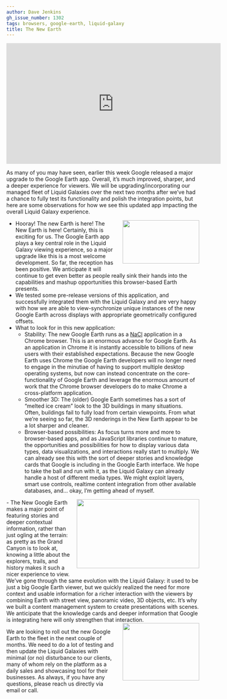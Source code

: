 ```yaml
---
author: Dave Jenkins
gh_issue_number: 1302
tags: browsers, google-earth, liquid-galaxy
title: The New Earth
---
```


<iframe allowfullscreen="" frameborder="0" height="315" src="https://www.youtube.com/embed/O-XidwKsKAE" width="560"></iframe>

As many of you may have seen, earlier this week Google released a major upgrade to the Google Earth app. Overall, it’s much improved, sharper, and a deeper experience for viewers. We will be upgrading/incorporating our managed fleet of Liquid Galaxies over the next two months after we’ve had a chance to fully test its functionality and polish the integration points, but here are some observations for how we see this updated app impacting the overall Liquid Galaxy experience.

<div class="separator" style="clear: both; text-align: center;"><a href="/blog/2017/04/21/the-new-earth/image-0-big.gif" imageanchor="1" style="clear: right; float: right; margin-bottom: 1em; margin-left: 1em;"><img border="0" height="113" src="/blog/2017/04/21/the-new-earth/image-0.gif" width="200"/></a></div>

- Hooray! The new Earth is here! The New Earth is here! Certainly, this is exciting for us. The Google Earth app plays a key central role in the Liquid Galaxy viewing experience, so a major upgrade like this is a most welcome development. So far, the reception has been positive. We anticipate it will continue to get even better as people really sink their hands into the capabilities and mashup opportunities this browser-based Earth presents.
- We tested some pre-release versions of this application, and successfully integrated them with the Liquid Galaxy and are very happy with how we are able to view-synchronize unique instances of the new Google Earth across displays with appropriate geometrically configured offsets.
- What to look for in this new application:
    - Stability: The new Google Earth runs as a [NaCl](https://en.wikipedia.org/wiki/Google_Native_Client) application in a Chrome browser. This is an enormous advance for Google Earth. As an application in Chrome it is instantly accessible to billions of new users with their established expectations. Because the new Google Earth uses Chrome the Google Earth developers will no longer need to engage in the minutiae of having to support multiple desktop operating systems, but now can instead concentrate on the core-functionality of Google Earth and leverage the enormous amount of work that the Chrome browser developers do to make Chrome a cross-platform application.
    - Smoother 3D: The (older) Google Earth sometimes has a sort of “melted ice cream” look to the 3D buildings in many situations. Often, buildings fail to fully load from certain viewpoints. From what we’re seeing so far, the 3D renderings in the New Earth appear to be a lot sharper and cleaner.
    - Browser-based possibilities: As focus turns more and more to browser-based apps, and as JavaScript libraries continue to mature, the opportunities and possibilities for how to display various data types, data visualizations, and interactions really start to multiply. We can already see this with the sort of deeper stories and knowledge cards that Google is including in the Google Earth interface. We hope to take the ball and run with it, as the Liquid Galaxy can already handle a host of different media types. We might exploit layers, smart use controls, realtime content integration from other available databases, and... okay, I’m getting ahead of myself.
<div class="separator" style="clear: both; text-align: center;"><a href="/blog/2017/04/21/the-new-earth/image-1-big.png" imageanchor="1" style="clear: right; float: right; margin-bottom: 1em; margin-left: 1em;"><img border="0" height="180" src="/blog/2017/04/21/the-new-earth/image-1.png" width="320"/></a></div>
- The New Google Earth makes a major point of featuring stories and deeper contextual information, rather than just ogling at the terrain: as pretty as the Grand Canyon is to look at, knowing a little about the explorers, trails, and history makes it such a nicer experience to view. We’ve gone through the same evolution with the Liquid Galaxy: it used to be just a big Google Earth viewer, but we quickly realized the need for more context and usable information for a richer interaction with the viewers by combining Earth with street view, panoramic video, 3D objects, etc. It’s why we built a content management system to create presentations with scenes. We anticipate that the knowledge cards and deeper information that Google is integrating here will only strengthen that interaction.
<div class="separator" style="clear: both; text-align: center;"><a href="/blog/2017/04/21/the-new-earth/image-2-big.jpeg" imageanchor="1" style="clear: right; float: right; margin-bottom: 1em; margin-left: 1em;"><img border="0" height="150" src="/blog/2017/04/21/the-new-earth/image-2.jpeg" width="200"/></a></div>

We are looking to roll out the new Google Earth to the fleet in the next couple of months. We need to do a lot of testing and then update the Liquid Galaxies with minimal (or no) disturbance to our clients, many of whom rely on the platform as a daily sales and showcasing tool for their businesses. As always, if you have any questions, please reach us directly via email or call.
